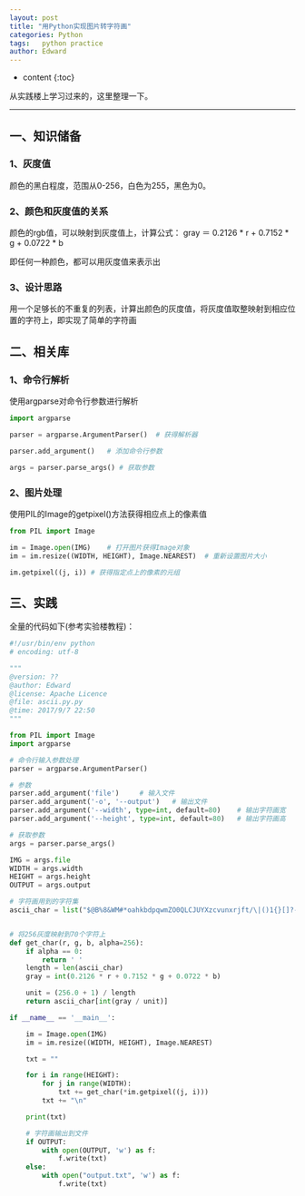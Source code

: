 ```yaml
---
layout: post
title: "用Python实现图片转字符画"
categories: Python
tags:   python practice
author: Edward
---
```


* content
{:toc}

从实践楼上学习过来的，这里整理一下。

--------------------

## 一、知识储备

### 1、灰度值

颜色的黑白程度，范围从0-256，白色为255，黑色为0。

### 2、颜色和灰度值的关系

颜色的rgb值，可以映射到灰度值上，计算公式：
gray ＝ 0.2126 * r + 0.7152 * g + 0.0722 * b

即任何一种颜色，都可以用灰度值来表示出

### 3、设计思路

用一个足够长的不重复的列表，计算出颜色的灰度值，将灰度值取整映射到相应位置的字符上，即实现了简单的字符画

## 二、相关库

### 1、命令行解析

使用argparse对命令行参数进行解析

```python
import argparse

parser = argparse.ArgumentParser()  # 获得解析器

parser.add_argument()   # 添加命令行参数

args = parser.parse_args() # 获取参数
```

### 2、图片处理

使用PIL的Image的getpixel()方法获得相应点上的像素值

```python
from PIL import Image

im = Image.open(IMG)    # 打开图片获得Image对象
im = im.resize((WIDTH, HEIGHT), Image.NEAREST)  # 重新设置图片大小

im.getpixel((j, i)) # 获得指定点上的像素的元组
```

## 三、实践

全量的代码如下(参考实验楼教程)：

```python
#!/usr/bin/env python
# encoding: utf-8

"""
@version: ??
@author: Edward
@license: Apache Licence 
@file: ascii.py.py
@time: 2017/9/7 22:50
"""

from PIL import Image
import argparse

# 命令行输入参数处理
parser = argparse.ArgumentParser()

# 参数
parser.add_argument('file')     # 输入文件
parser.add_argument('-o', '--output')   # 输出文件
parser.add_argument('--width', type=int, default=80)    # 输出字符画宽
parser.add_argument('--height', type=int, default=80)   # 输出字符画高

# 获取参数
args = parser.parse_args()

IMG = args.file
WIDTH = args.width
HEIGHT = args.height
OUTPUT = args.output

# 字符画用到的字符集
ascii_char = list("$@B%8&WM#*oahkbdpqwmZO0QLCJUYXzcvunxrjft/\|()1{}[]?-_+~<>i!lI;:,\"^`'. ")


# 将256灰度映射到70个字符上
def get_char(r, g, b, alpha=256):
    if alpha == 0:
        return ' '
    length = len(ascii_char)
    gray = int(0.2126 * r + 0.7152 * g + 0.0722 * b)

    unit = (256.0 + 1) / length
    return ascii_char[int(gray / unit)]

if __name__ == '__main__':

    im = Image.open(IMG)
    im = im.resize((WIDTH, HEIGHT), Image.NEAREST)

    txt = ""

    for i in range(HEIGHT):
        for j in range(WIDTH):
            txt += get_char(*im.getpixel((j, i)))
        txt += "\n"

    print(txt)

    # 字符画输出到文件
    if OUTPUT:
        with open(OUTPUT, 'w') as f:
            f.write(txt)
    else:
        with open("output.txt", 'w') as f:
            f.write(txt)
```
